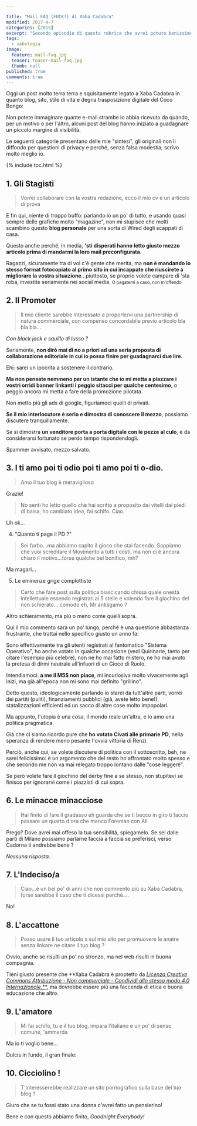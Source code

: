 ```yaml
---

title: "Mail FAQ (FUCK!) di Xaba Cadabra"
modified: 2017-4-7
categories: [2015]
excerpt: "Secondo episodio di questa rubrica che avrei potuto benissimo chiamare Cazzeggiando su Netflix, ma a 'ste cose uno ci pensa sempre dopo..."
tags:
  - xabologia
image: 
  feature: mail-faq.jpg
  teaser: teaser-mail-faq.jpg
  thumb: null
published: true
comments: true
---
```


Oggi un post molto terra terra e squisitamente legato a Xaba Cadabra in quanto blog, sito, stile di vita e degna trasposizione digitale del Coco Bongo:

Non potete immaginare quante e-mail strambe io abbia ricevuto da quando, per un motivo o per l'altro, alcuni post del blog hanno iniziato a guadagnare un piccolo margine di visibilità.

Le seguenti categorie presentano delle mie "sintesi", gli originali non li diffondo per questioni di privacy e perché, senza falsa modestia, scrivo molto meglio io.

{% include toc.html %}

## 1. Gli Stagisti

> Vorrei collaborare con la vostra redazione, ecco il mio cv e un articolo di prova

E fin qui, niente di troppo buffo: parlando io un po' di tutto, e usando quasi sempre delle grafiche molto "magazine", non mi stupisce che molti scambino questo **blog personale** per una sorta di Wired degli scappati di casa.

Questo anche perché, in media, **'sti disperati hanno letto giusto mezzo articolo prima di mandarmi la loro mail preconfigurata.**

Ragazzi, sicuramente tra di voi c'è gente che merita, ma **non è mandando lo stesso format fotocopiato al primo sito in cui incappate che riuscirete a migliorare la vostra situazione**...piuttosto, se proprio volete campare di 'sta roba, investite seriamente nei social media. <small>O pagatemi a caso, non m'offendo.</small>

## 2. Il Promoter

> Il mio cliente sarebbe interessato a proporle/vi una partnership di natura commerciale, con compenso concordabile previo articolo bla bla bla...

_Con black jack e squillo di lusso ?_

Seriamente, **non dirò mai di no a priori ad una seria proposta di collaborazione editoriale in cui io possa finire per guadagnarci due lire.**

Ehi: sarei un ipocrita a sostenere il contrario.

**Ma non pensate nemmeno per un istante che io mi metta a piazzare i vostri orridi banner linkanti i peggio sitacci per qualche centesimo**, o peggio ancora mi metta a fare della promozione pilotata.

Non metto più gli ads di google, figuriamoci quelli di privati.

**Se il mio interlocutore è serio e dimostra di conoscere il mezzo**, possiamo discutere tranquillamente.

Se si dimostra **un venditore porta a porta digitale con le pezze al culo**, è da considerarsi fortunato se perdo tempo rispondendogli.

Spammer avvisato, mezzo salvato.

## 3. I ti amo poi ti odio poi ti amo poi ti o-dio.

> Amo il tuo blog è meraviglioso

Grazie!

> No senti ho letto quello che hai scritto a proposito dei vitelli dai piedi di balsa, ho cambiato idea, fai schifo. Ciao.

Uh ok...

4. "Quanto ti paga il PD ?"

> Sei furbo...ma abbiamo capito il gioco che stai facendo. Sappiamo che vuoi screditare il Movimento a tutti i costi, ma non ci è ancora chiaro il motivo...forse qualche bel bonifico, mh?

Ma magari...

5. Le eminenze grige complottiste

> Certo che fare post sulla politica biascicando chissà quale onestà intellettuale essendo registrati al 5 stelle e volendo fare il giochino del non schierato... comodo eh, Mr antisgamo ?

Altro schieramento, ma più o meno come quelli sopra.

Qui il mio commento sarà un po' lungo, perché è una questione abbastanza frustrante, che trattai nello specifico giusto un anno fa:

Sono effettivamente tra gli utenti registrati al fantomatico "Sistema Operativo", ho anche votato in qualche occasione (vedi Quirinarie, tanto per citare l'esempio più celebre), non ne ho mai fatto mistero, ne ho mai avuto la pretesa di dirmi neutrale all'infuori di un Gioco di Ruolo.

Intendiamoci: **a me il M5S non piace**, mi incuriosiva molto vivacemente agli inizi, ma già all'epoca non mi sono mai definito "grillino".

Detto questo, ideologicamente parlando io starei da tutt'altre parti, vorrei dei partiti (puliti), finanziamenti pubblici (già, avete letto bene!), statalizzazioni efficienti ed un sacco di altre cose molto impopolari.

Ma appunto, l'utopia è una cosa, il mondo reale un'altra, e io amo una politica pragmatica.

Già che ci siamo ricordo pure che **ho votato Civati alle primarie PD**, nella speranza di rendere meno pesante l'ovvia vittoria di Renzi.

Perciò, anche qui, se volete discutere di politica con il sottoscritto, beh, ne sarei felicissimo: è un argomento che del resto ho affrontato molto spesso e che secondo me non va mai relegato troppo lontano dalle "cose leggere".

Se però volete fare il giochino del derby fine a se stesso, non stupitevi se finisco per ignorarvi come i piazzisti di cui sopra.

## 6. Le minacce minacciose

> Hai finito di fare il gradasso eh guarda che se ti becco in giro ti faccio passare un quarto d'ora che manco Foreman con Alì

Prego? Dove avrei mai offeso la tua sensibilità, spiegamelo. Se sei dalle parti di Milano possiamo parlarne faccia a faccia se preferisci, verso Cadorna ti andrebbe bene ?

_Nessuna risposta._


## 7. L'Indeciso/a

> Ciao...è un bel po' di anni che non commento più su Xaba Cadabra, forse sarebbe il caso che ti dicessi perché....

No!

## 8. L'accattone

> Posso usare il tuo articolo x sul mio sito per promuovere le anatre senza linkare ne citare il tuo blog ?

Ovvio, anche se risulti un po' no stronzo, ma nel web risulti in buona compagnia. 

Tieni giusto presente che **Xaba Cadabra è proptetto da [_Licenza Creative Commons Attribuzione - Non commerciale - Condividi allo stesso modo 4.0 Internazionale._**](http://creativecommons.org/licenses/by-nc-sa/4.0/), ma dovrebbe essere più una faccenda di etica e buona educazione che altro.

## 9. L'amatore

> Mi fai schifo, tu e il tuo blog, impara l'italiano e un po' di senso comune, 'ammerda

Ma io ti voglio bene...

Dulcis in fundo, il gran finale:

## 10. Cicciolino ! 

> T'interesserebbe realizzare un sito pornografico sulla base del tuo blog ?

Giuro che se tu fossi stato una donna c'avrei fatto un pensierino!

Bene e con questo abbiamo finito, _Goodnight Everybody!_